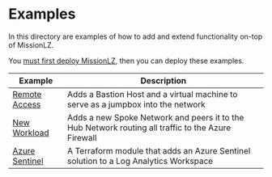 # Examples

In this directory are examples of how to add and extend functionality on-top of MissionLZ.

You [must first deploy MissionLZ](../README.md#Deployment), then you can deploy these examples.

Example | Description
------- | -----------
[Remote Access](./remoteAccess) | Adds a Bastion Host and a virtual machine to serve as a jumpbox into the network
[New Workload](./newWorkload) | Adds a new Spoke Network and peers it to the Hub Network routing all traffic to the Azure Firewall
[Azure Sentinel](./sentinel) | A Terraform module that adds an Azure Sentinel solution to a Log Analytics Workspace

